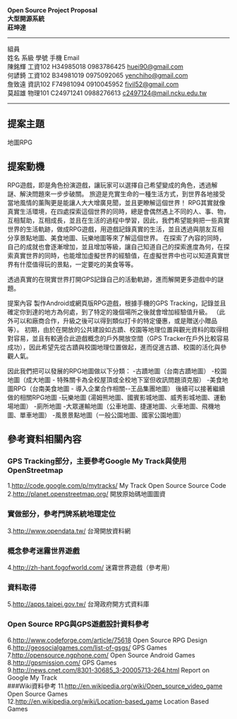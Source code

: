 **Open Source Project Proposal<br/>**
**大型開源系統<br/>**
**莊坤達<br/>**

***
組員<br/>
姓名     系級 	學號     	手機	         Email<br/>
陳銘輝	工資102 	H34985018	0983786425	 huei90@gmail.com<br/>
何諺錡	工資102	B34981019 	0975092065	 yenchiho@gmail.com<br/>
詹致遠	資訊102	F74981094	0910045952	 fivil52@gmail.com<br/>
莫超雄	物理101 	C24971241	0988276613	 c2497124@mail.ncku.edu.tw<br/>

***

## 提案主題
 地圖RPG

## 提案動機

RPG遊戲，即是角色扮演遊戲，讓玩家可以選擇自己希望變成的角色，透過解謎、解決問題來一步步破關。
旅遊是充實生命的一種生活方式，到世界各地接受當地風情的薰陶更是能讓人大大增廣見聞，並且更瞭解這個世界！
RPG其實就像真實生活環境，在四處探索這個世界的同時，總是會偶然遇上不同的人、事、物，互相幫助，互相成長，並且在生活的過程中學習，因此，我們希望能夠把一些真實世界的生活軌跡，做成RPG遊戲，用遊戲記錄真實的生活，並且透過與朋友互相分享景點地圖、美食地圖、玩樂地圖等來了解這個世界。
在探索了內容的同時，自己的成就也會逐漸增加，並且增加等級，讓自己知道自己的探索進度為何，在探索真實世界的同時，也能增加虛擬世界的經驗值，在虛擬世界中也可以知道真實世界有什麼值得玩的景點，一定要吃的美食等等。

透過真實的在現實世界打開GPS記錄自己的活動軌跡，進而解開更多遊戲中的謎題。





提案內容
製作Android或網頁版RPG遊戲，根據手機的GPS Tracking，記錄並且確定你到達的地方為何處，到了特定的幾個場所之後就會增加經驗值升級。
（此外可以和廠商合作，升級之後可以得到類似打卡的特定優惠，或是贈送小贈品等）。
初期，由於在開放的公共建設如古蹟、校園等地理位置與觀光資料的取得相對容易，並且有較適合此遊戲概念的戶外開放空間（GPS Tracker在戶外比較容易成功），因此希望先從古蹟與校園地理位置做起，進而促進古蹟、校園的活化與參觀人氣。

因此我們把可以發展的RPG地圖做以下分類：
-古蹟地圖（台南古蹟地圖）
-校園地圖（成大地圖 - 特殊關卡為全校屋頂或全校地下室但收訊問題須克服）
-美食地圖RPG（台南美食地圖 - 導入企業合作相關--王品集團地圖）
後續可以接著繼續做的相關RPG地圖
-玩樂地圖 (湯姆熊地圖、國賓影城地圖、威秀影城地圖、運動場地圖）
-廁所地圖
-大眾運輸地圖（公車地圖、捷運地圖、火車地圖、飛機地圖、單車地圖）
-風景景點地圖（一般公園地圖、國家公園地圖）

## 參考資料相關內容

### GPS Tracking部分，主要參考Google My Track與使用OpenStreetmap
1.http://code.google.com/p/mytracks/ My Track Open Source Source Code<br/>
2.http://planet.openstreetmap.org/  開放原始碼地圖圖資<br/>

### 實做部分，參考門牌系統地理定位
3.http://www.opendata.tw/ 台灣開放資料網<br/>
### 概念參考迷霧世界遊戲
4.http://zh-hant.fogofworld.com/ 迷霧世界遊戲（參考用）<br/>
### 資料取得
5.http://apps.taipei.gov.tw/ 台灣政府開方式資料庫<br/>
### Open Source RPG與GPS遊戲設計資料參考
6.http://www.codeforge.com/article/75618 Open Source RPG Design<br/>
6.http://geosocialgames.com/list-of-gsgs/ GPS Games<br/>
7.http://opensource.ngphone.com/ Open Source Android Games<br/>
8.http://gpsmission.com/ GPS Games<br/>
9.http://news.cnet.com/8301-30685_3-20005713-264.html Report on Google My Track<br/>
###Wiki資料參考
11.http://en.wikipedia.org/wiki/Open_source_video_game Open Source Games<br/>
12.http://en.wikipedia.org/wiki/Location-based_game Location Based Games<br/>